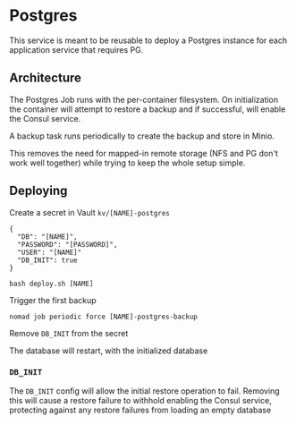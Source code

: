 
# Postgres

This service is meant to be reusable to deploy a Postgres instance for each application service that requires PG.

## Architecture

The Postgres Job runs with the per-container filesystem. On initialization the container will attempt to restore a backup and if successful, will enable the Consul service.

A backup task runs periodically to create the backup and store in Minio.

This removes the need for mapped-in remote storage (NFS and PG don't work well together) while trying to keep the whole setup simple.

## Deploying

Create a secret in Vault `kv/[NAME]-postgres`
```
{
  "DB": "[NAME]",
  "PASSWORD": "[PASSWORD]",
  "USER": "[NAME]"
  "DB_INIT": true
}
```

`bash deploy.sh [NAME]`

Trigger the first backup

`nomad job periodic force [NAME]-postgres-backup`

Remove `DB_INIT` from the secret

The database will restart, with the initialized database


### `DB_INIT`

The `DB_INIT` config will allow the initial restore operation to fail. Removing this will cause a restore failure to withhold enabling the Consul service, protecting against any restore failures from loading an empty database
